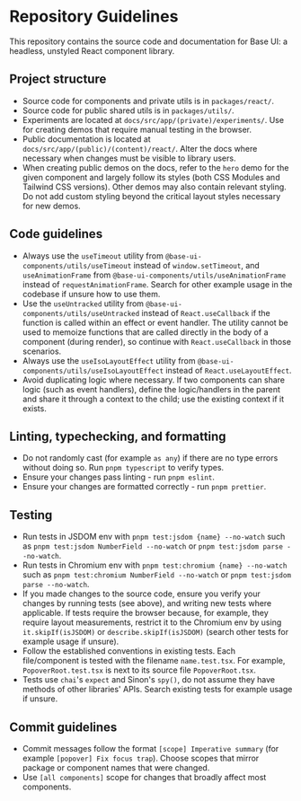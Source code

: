 # Repository Guidelines

This repository contains the source code and documentation for Base UI: a headless, unstyled React component library.

## Project structure

- Source code for components and private utils is in `packages/react/`.
- Source code for public shared utils is in `packages/utils/`.
- Experiments are located at `docs/src/app/(private)/experiments/`. Use for creating demos that require manual testing in the browser.
- Public documentation is located at `docs/src/app/(public)/(content)/react/`. Alter the docs where necessary when changes must be visible to library users.
- When creating public demos on the docs, refer to the `hero` demo for the given component and largely follow its styles (both CSS Modules and Tailwind CSS versions). Other demos may also contain relevant styling. Do not add custom styling beyond the critical layout styles necessary for new demos.

## Code guidelines

- Always use the `useTimeout` utility from `@base-ui-components/utils/useTimeout` instead of `window.setTimeout`, and `useAnimationFrame` from `@base-ui-components/utils/useAnimationFrame` instead of `requestAnimationFrame`. Search for other example usage in the codebase if unsure how to use them.
- Use the `useUntracked` utility from `@base-ui-components/utils/useUntracked` instead of `React.useCallback` if the function is called within an effect or event handler. The utility cannot be used to memoize functions that are called directly in the body of a component (during render), so continue with `React.useCallback` in those scenarios.
- Always use the `useIsoLayoutEffect` utility from `@base-ui-components/utils/useIsoLayoutEffect` instead of `React.useLayoutEffect`.
- Avoid duplicating logic where necessary. If two components can share logic (such as event handlers), define the logic/handlers in the parent and share it through a context to the child; use the existing context if it exists.

## Linting, typechecking, and formatting

- Do not randomly cast (for example `as any`) if there are no type errors without doing so. Run `pnpm typescript` to verify types.
- Ensure your changes pass linting - run `pnpm eslint`.
- Ensure your changes are formatted correctly - run `pnpm prettier`.

## Testing

- Run tests in JSDOM env with `pnpm test:jsdom {name} --no-watch` such as `pnpm test:jsdom NumberField --no-watch` or `pnpm test:jsdom parse --no-watch`.
- Run tests in Chromium env with `pnpm test:chromium {name} --no-watch` such as `pnpm test:chromium NumberField --no-watch` or `pnpm test:jsdom parse --no-watch`.
- If you made changes to the source code, ensure you verify your changes by running tests (see above), and writing new tests where applicable. If tests require the browser because, for example, they require layout measurements, restrict it to the Chromium env by using `it.skipIf(isJSDOM)` or `describe.skipIf(isJSDOM)` (search other tests for example usage if unsure).
- Follow the established conventions in existing tests. Each file/component is tested with the filename `name.test.tsx`. For example, `PopoverRoot.test.tsx` is next to its source file `PopoverRoot.tsx`.
- Tests use `chai`'s `expect` and Sinon's `spy()`, do not assume they have methods of other libraries' APIs. Search existing tests for example usage if unsure.

## Commit guidelines

- Commit messages follow the format `[scope] Imperative summary` (for example `[popover] Fix focus trap`). Choose scopes that mirror package or component names that were changed.
- Use `[all components]` scope for changes that broadly affect most components.
